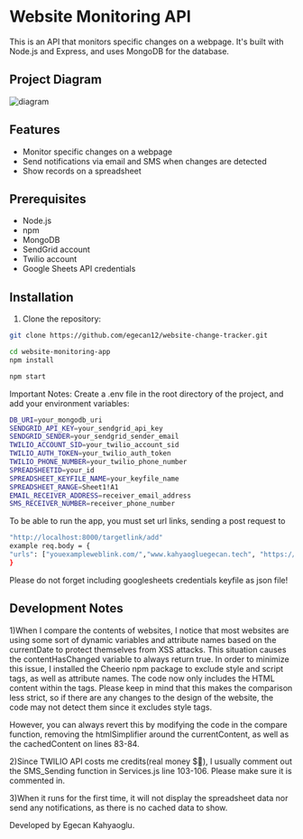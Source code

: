# Website Monitoring API

This is an API that monitors specific changes on a webpage. It's built with Node.js and Express, and uses MongoDB for the database.

## Project Diagram

![diagram](https://github.com/egecan12/website-change-tracker/assets/45043515/70c66fc4-b53d-4d72-998e-7fd01eb11515)

## Features

- Monitor specific changes on a webpage
- Send notifications via email and SMS when changes are detected
- Show records on a spreadsheet

## Prerequisites

- Node.js
- npm
- MongoDB
- SendGrid account
- Twilio account
- Google Sheets API credentials

## Installation

1. Clone the repository:

```sh
git clone https://github.com/egecan12/website-change-tracker.git

cd website-monitoring-app
npm install

npm start
```

Important Notes:
Create a .env file in the root directory of the project, and add your environment variables:

```sh
DB_URI=your_mongodb_uri
SENDGRID_API_KEY=your_sendgrid_api_key
SENDGRID_SENDER=your_sendgrid_sender_email
TWILIO_ACCOUNT_SID=your_twilio_account_sid
TWILIO_AUTH_TOKEN=your_twilio_auth_token
TWILIO_PHONE_NUMBER=your_twilio_phone_number
SPREADSHEETID=your_id
SPREADSHEET_KEYFILE_NAME=your_keyfile_name
SPREADSHEET_RANGE=Sheet1!A1
EMAIL_RECEIVER_ADDRESS=receiver_email_address
SMS_RECEIVER_NUMBER=receiver_phone_number
```

To be able to run the app, you must set url links, sending a post request to

```sh
"http://localhost:8000/targetlink/add"
example req.body = {
"urls": ["youexampleweblink.com/","www.kahyaogluegecan.tech", "https://translate.google.com/", "https://www.makeuseof.com/using-galaxy-watch-with-iphone/" ]
}
```

Please do not forget including googlesheets credentials keyfile as json file!

## Development Notes

1)When I compare the contents of websites, I notice that most websites are using some sort of dynamic variables and attribute names based on the currentDate to protect themselves from XSS attacks. This situation causes the contentHasChanged variable to always return true. In order to minimize this issue, I installed the Cheerio npm package to exclude style and script tags, as well as attribute names. The code now only includes the HTML content within the <body> tags. Please keep in mind that this makes the comparison less strict, so if there are any changes to the design of the website, the code may not detect them since it excludes style tags.

However, you can always revert this by modifying the code in the compare function, removing the htmlSimplifier around the currentContent, as well as the cachedContent on lines 83-84.

2)Since TWILIO API costs me credits(real money $🙈), I usually comment out the SMS_Sending function in Services.js line 103-106. Please make sure it is commented in.

3)When it runs for the first time, it will not display the spreadsheet data nor send any notifications, as there is no cached data to show.

Developed by Egecan Kahyaoglu.
